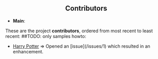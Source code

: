 <h2 align="center">Contributors</h2>
<!--  TODO: review and adopt the Contributors -->

- **Main**: [<YOUR GIT USERNAME>](<TOOL REPO>)  

These are the **<PROJECT NAME>** project **contributors**, ordered from most recent to least recent:
##TODO: only samples howto:
- [Harry Potter](https://github.com/HarryPotter1812) => Opened an [issue](<TOOL REPO>/issues/1) which resulted in an enhancement.
